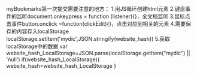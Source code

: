 myBookmarks第一次提交需要注意的地方：
1.用JS循环创建html元素
2.键盘事件的监听document.onkeypress = function (listener){}，全文档监听
3.鼠标点击事件button.onclick =function(clickEdit){}，点击对应到相关的元素
4.需要保存的内容存入localStorage
    localStorage.setItem('mydic',JSON.stringify(website_hash))
5.获取localStorage中的数据
    var website_hash_LocalStorage=JSON.parse(localStorage.getItem("mydic") || 'null')
    if(website_hash_LocalStorage){
        website_hash=website_hash_LocalStorage
    }
